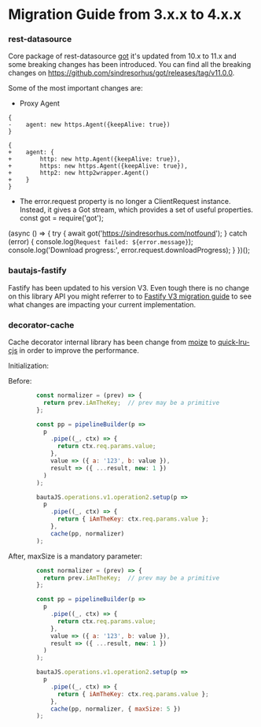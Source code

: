 # Migration Guide from 3.x.x to 4.x.x

### rest-datasource

Core package of rest-datasource [got](https://github.com/sindresorhus/got) it's updated from 10.x to 11.x and some breaking changes has been introduced.
You can find all the breaking changes on https://github.com/sindresorhus/got/releases/tag/v11.0.0.

Some of the most important changes are:

- Proxy Agent

```
{
-    agent: new https.Agent({keepAlive: true})
}

{
+    agent: {
+        http: new http.Agent({keepAlive: true}),
+        https: new https.Agent({keepAlive: true}),
+        http2: new http2wrapper.Agent()
+    }
}
```

- The error.request property is no longer a ClientRequest instance. Instead, it gives a Got stream, which provides a set of useful properties.
const got = require('got');

(async () => {
    try {
        await got('https://sindresorhus.com/notfound');
    } catch (error) {
        console.log(`Request failed: ${error.message}`);
        console.log('Download progress:', error.request.downloadProgress);
    }
})();

### bautajs-fastify

Fastify has been updated to his version V3. Even tough there is no change on this library API you might referrer to to [Fastify V3 migration guide](https://github.com/fastify/fastify/releases/tag/v3.0.0) to see what changes are impacting your current implementation.

### decorator-cache

Cache decorator internal library has been change from [moize](https://github.com/planttheidea/moize) to [quick-lru-cjs](https://github.com/javi11/quick-lru-cjs) in order to improve the performance.

Initialization:

Before: 

```js
        const normalizer = (prev) => {
          return prev.iAmTheKey;  // prev may be a primitive
        };

        const pp = pipelineBuilder(p =>
          p
            .pipe((_, ctx) => {
              return ctx.req.params.value;
            },
            value => ({ a: '123', b: value }),
            result => ({ ...result, new: 1 })
          )
        );

        bautaJS.operations.v1.operation2.setup(p =>
          p
            .pipe((_, ctx) => {
              return { iAmTheKey: ctx.req.params.value };
            },
            cache(pp, normalizer)
        );
```

After, maxSize is a mandatory parameter:

```js
        const normalizer = (prev) => {
          return prev.iAmTheKey;  // prev may be a primitive
        };

        const pp = pipelineBuilder(p =>
          p
            .pipe((_, ctx) => {
              return ctx.req.params.value;
            },
            value => ({ a: '123', b: value }),
            result => ({ ...result, new: 1 })
          )
        );

        bautaJS.operations.v1.operation2.setup(p =>
          p
            .pipe((_, ctx) => {
              return { iAmTheKey: ctx.req.params.value };
            },
            cache(pp, normalizer, { maxSize: 5 })
        );
```
